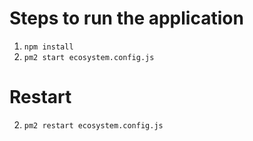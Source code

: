 # Steps to run the application
1. `npm install`
2. `pm2 start ecosystem.config.js`

# Restart
2. `pm2 restart ecosystem.config.js`